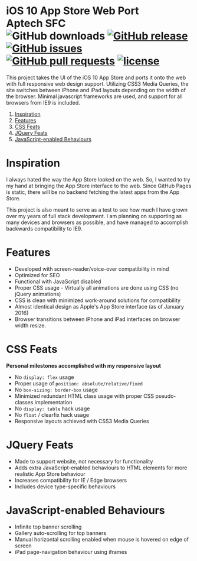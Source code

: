 iOS 10 App Store Web Port
<br>
Aptech SFC
<br>
![GitHub downloads](https://img.shields.io/github/downloads/george-lim/app-store-web-port/total.svg)
[![GitHub release](https://img.shields.io/github/release/george-lim/app-store-web-port.svg)](https://github.com/george-lim/app-store-web-port/releases)
[![GitHub issues](https://img.shields.io/github/issues/george-lim/app-store-web-port.svg)](https://github.com/george-lim/app-store-web-port/issues)
[![GitHub pull requests](https://img.shields.io/github/issues-pr/george-lim/app-store-web-port.svg)](https://github.com/george-lim/app-store-web-port/pulls)
[![license](https://img.shields.io/github/license/george-lim/app-store-web-port.svg)](https://github.com/george-lim/app-store-web-port/blob/master/LICENSE)
===============

This project takes the UI of the iOS 10 App Store and ports it onto the web with full responsive web design support. Utilizing CSS3 Media Queries, the site switches between iPhone and iPad layouts depending on the width of the browser. Minimal javascript frameworks are used, and support for all browsers from IE9 is included.

1. [Inspiration](#inspiration)
1. [Features](#features)
1. [CSS Feats](#css-feats)
1. [JQuery Feats](#jquery-feats)
1. [JavaScript-enabled Behaviours](#javascript-enabled-behaviours)

# Inspiration
I always hated the way the App Store looked on the web. So, I wanted to try my hand at bringing the App Store interface to the web. Since GitHub Pages is static, there will be no backend fetching the latest apps from the App Store.

This project is also meant to serve as a test to see how much I have grown over my years of full stack development. I am planning on supporting as many devices and browsers as possible, and have managed to accomplish backwards compatibility to IE9.

# Features
* Developed with screen-reader/voice-over compatibility in mind
* Optimized for SEO
* Functional with JavaScript disabled
* Proper CSS usage - Virtually all animations are done using CSS (no jQuery animations)
* CSS is clean with minimized work-around solutions for compatibility
* Almost identical design as Apple's App Store interface (as of January 2016)
* Browser transitions between iPhone and iPad interfaces on browser width resize.

# CSS Feats
**Personal milestones accomplished with my responsive layout**
* No `display: flex` usage
* Proper usage of `position: absolute/relative/fixed`
* No `box-sizing: border-box` usage
* Minimized redundant HTML class usage with proper CSS pseudo-classes implementation
* No `display: table` hack usage
* No `float` / clearfix hack usage
* Responsive layouts achieved with CSS3 Media Queries

# JQuery Feats
* Made to support website, not necessary for functionality
* Adds extra JavaScript-enabled behaviours to HTML elements for more realistic App Store behaviour
* Increases compatibility for IE / Edge browsers
* Includes device type-specific behaviours

# JavaScript-enabled Behaviours
* Infinite top banner scrolling
* Gallery auto-scrolling for top banners
* Manual horizontal scrolling enabled when mouse is hovered on edge of screen
* iPad page-navigation behaviour using iframes
